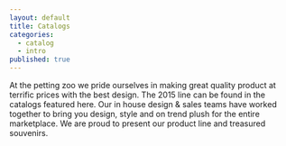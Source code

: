 ```yaml
---
layout: default
title: Catalogs
categories:
  - catalog
  - intro
published: true
---
```


At the petting zoo we pride ourselves in making great quality product at terrific prices with the best design. The 2015 line can be found in the catalogs featured here. Our in house design & sales teams have worked together to bring you design, style and on trend plush  for the entire  marketplace. We are proud to present our product line and treasured souvenirs.
